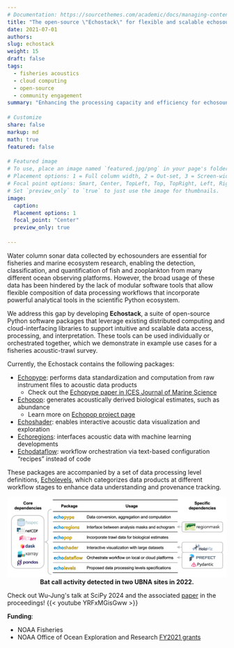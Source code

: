 ```yaml
---
# Documentation: https://sourcethemes.com/academic/docs/managing-content/
title: "The open-source \"Echostack\" for flexible and scalable echosounder data processing"
date: 2021-07-01
authors: 
slug: echostack
weight: 15
draft: false
tags: 
  - fisheries acoustics
  - cloud computing
  - open-source
  - community engagement
summary: "Enhancing the processing capacity and efficiency for echosounder data."

# Customize
share: false
markup: md
math: true
featured: false

# Featured image
# To use, place an image named `featured.jpg/png` in your page's folder.
# Placement options: 1 = Full column width, 2 = Out-set, 3 = Screen-width
# Focal point options: Smart, Center, TopLeft, Top, TopRight, Left, Right, BottomLeft, Bottom, BottomRight
# Set `preview_only` to `true` to just use the image for thumbnails.
image:
  caption:
  Placement options: 1
  focal_point: "Center"
  preview_only: true

---
```


Water column sonar data collected by echosounders are essential for fisheries and marine ecosystem research, enabling the detection, classification, and quantification of fish and zooplankton from many different ocean observing platforms. However, the broad usage of these data has been hindered by the lack of modular software tools that allow flexible composition of data processing workflows that incorporate powerful analytical tools in the scientific Python ecosystem.

We address this gap by developing **Echostack**, a suite of open-source Python software packages that leverage existing distributed computing and cloud-interfacing libraries to support intuitive and scalable data access, processing, and interpretation. These tools can be used individually or orchestrated together, which we demonstrate in example use cases for a fisheries acoustic-trawl survey.

Currently, the Echostack contains the following packages:
- [Echopype](https://github.com/OSOceanAcoustics/echopype): performs data standardization and computation from raw instrument files to acoustic data products
  - Check out the [Echopype paper in ICES Journal of Marine Science](https://doi.org/10.1093/icesjms/fsae133)
- [Echopop](https://github.com/OSOceanAcoustics/echopop): generates acoustically derived biological estimates, such as abundance
  - Learn more on [Echopop project page](../../project_others/echopop/)
- [Echoshader](https://github.com/OSOceanAcoustics/echoshader): enables interactive acoustic data visualization and exploration
- [Echoregions](https://github.com/OSOceanAcoustics/echoregions): interfaces acoustic data with machine learning developments
- [Echodataflow](https://github.com/OSOceanAcoustics/echodataflow): workflow orchestration via text-based configuration “recipes” instead of code

These packages are accompanied by a set of data processing level definitions, [Echolevels](https://github.com/OSOceanAcoustics/echolevels), which categorizes data products at different workflow stages to enhance data understanding and provenance tracking.

<p align="center">
  <img src="echostack_summary.png" alt="Echostack summary" style="width:1000px"/>
  <b>Bat call activity detected in two UBNA sites in 2022.</b>
</p>


Check out Wu-Jung's talk at SciPy 2024 and the associated [paper](https://doi.org/10.25080/WXRH8633) in the proceedings!
{{< youtube YRFxMGisGww >}}

**Funding**: 
- NOAA Fisheries
- NOAA Office of Ocean Exploration and Research [FY2021 grants](https://oceanexplorer.noaa.gov/news/oer-updates/2021/fy21-ffo-schedule.html)